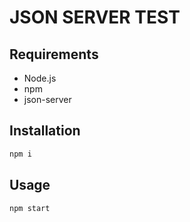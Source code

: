 # JSON SERVER TEST

## Requirements

- Node.js
- npm
- json-server

## Installation

```bash
npm i
```

## Usage

```bash
npm start
```
